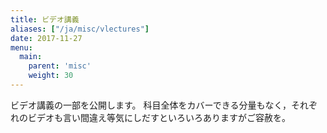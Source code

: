```yaml
---
title: ビデオ講義
aliases: ["/ja/misc/vlectures"]
date: 2017-11-27
menu:
  main:
    parent: 'misc'
    weight: 30
---
```


ビデオ講義の一部を公開します。
科目全体をカバーできる分量もなく，それぞれのビデオも言い間違え等気にしだすといろいろありますがご容赦を。

<!--
## 数学

大半は，大学の講義内容というよりは高校数学の範囲ですが。。。

- [いろいろな関数編](precalculus)
- [微積分編](calculus)
- [微分方程式](ode)

## ロジカルシンキング

演繹法と帰納法の基本的な説明です。

- [ロジカルシンキング](logicalthinking)
-->

